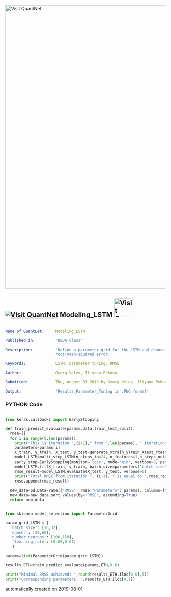 [<img src="https://github.com/QuantLet/Styleguide-and-FAQ/blob/master/pictures/banner.png" width="888" alt="Visit QuantNet">](http://quantlet.de/)

## [<img src="https://github.com/QuantLet/Styleguide-and-FAQ/blob/master/pictures/qloqo.png" alt="Visit QuantNet">](http://quantlet.de/) **Modeling_LSTM** [<img src="https://github.com/QuantLet/Styleguide-and-FAQ/blob/master/pictures/QN2.png" width="60" alt="Visit QuantNet 2.0">](http://quantlet.de/)

```yaml

Name of QuantLet:     Modeling_LSTM

Published in:         'DEDA Class'

Description:          'Define a parameter grid for the LSTM and choose the optimal set of parameters that leads to a minimal
                      root-mean-squared error.'

Keywords:             LSTM, parameter tuning, RMSE

Author:               Georg Velev, Iliyana Pekova

Submitted:            Thu, August 01 2019 by Georg Velev, Iliyana Pekova

Output:               'Results_Parameter_Tuning in .PNG format'

```

### PYTHON Code
```python

from keras.callbacks import EarlyStopping

def train_predict_evaluate(params,data,train_test_split):
  rmse=[]
  for i in range(0,len(params)):
    print("This is iteration ",(i+1)," from ",len(params), " iterations.")
    parameters=params[i]
    X_train, y_train, X_test, y_test=generate_Xtrain_yTrain_Xtest_Ytest(data,train_test_split,24,24) 
    model_LSTM=multi_step_LSTM(n_steps_in=24, n_features=1,n_steps_out=24,nr_neurons=parameters['number_neurons'],epochs=parameters["epochs"],lr=parameters["learning_rate"])
    early_stop=EarlyStopping(monitor='loss', mode='min', verbose=0, patience=10, restore_best_weights=True)
    model_LSTM.fit(X_train, y_train, batch_size=parameters["batch_size"],epochs=parameters["epochs"],verbose=0,callbacks=[early_stop])
    rmse_result=model_LSTM.evaluate(X_test, y_test, verbose=0)
    print("Total RMSE from iteration ", (i+1), " is equal to ",rmse_result,".","\n")
    rmse.append(rmse_result)
 
  new_data=pd.DataFrame({"RMSE": rmse,"Parameters": params}, columns=["RMSE","Parameters"])
  new_data=new_data.sort_values(by='RMSE', ascending=True)
  return new_data 


from sklearn.model_selection import ParameterGrid

param_grid_LSTM = {
  'batch_size': [16,32],
  'epochs': [30,60],
  'number_neurons': [100,150],
   'learning_rate': [0.05,0.01]
   }

params=list(ParameterGrid(param_grid_LSTM))

results_ETH=train_predict_evaluate(params,ETH,0.8)

print("Minimal RMSE achieved: ",round(results_ETH.iloc[0,0],5))
print("Corresponding parameters: ",results_ETH.iloc[0,1])

```

automatically created on 2019-08-01